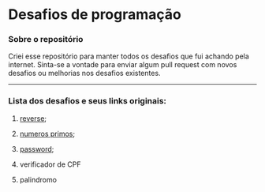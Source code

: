 # Desafios de programação

### Sobre o repositório

Criei esse repositório para manter todos os desafios que fui achando pela internet. Sinta-se a vontade para enviar algum pull request com novos desafios ou melhorias nos desafios existentes. 

---

### Lista dos desafios e seus links originais:

1. [reverse](https://github.com/cciuenf/desafios/tree/main/1-reverse-number);

2. [numeros primos](https://github.com/cciuenf/desafios/tree/main/2-primality-test);

3. [password](https://github.com/backend-br/desafios/blob/master/secure-password/PROBLEM.md);

4. verificador de CPF

5. palindromo